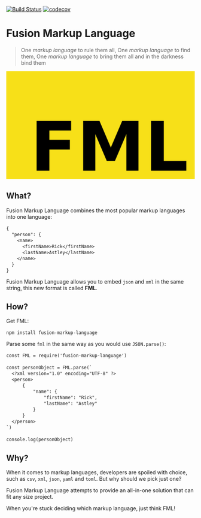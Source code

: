 [![Build Status](https://cloud.drone.io/api/badges/Harvzor/fusion-markup-language/status.svg)](https://cloud.drone.io/Harvzor/fusion-markup-language)
[![codecov](https://codecov.io/gh/Harvzor/fusion-markup-language/branch/master/graph/badge.svg)](https://codecov.io/gh/Harvzor/fusion-markup-language)

# Fusion Markup Language

> One *markup language* to rule them all, One *markup language* to find them, One *markup language* to bring them all and in the darkness bind them

![fusion-markup-language logo](https://github.com/Harvzor/fusion-markup-language/raw/master/.github/fml.png)

## What?

Fusion Markup Language combines the most popular markup languages into one language:

```fml
{
  "person": {
    <name>
      <firstName>Rick</firstName>
      <lastName>Astley</lastName>
    </name>
  }
}
```

Fusion Markup Language allows you to embed `json` and `xml` in the same string, this new format is called **FML**.

## How?

Get FML:

```
npm install fusion-markup-language
```

Parse some `fml` in the same way as you would use `JSON.parse()`:

```
const FML = require('fusion-markup-language')

const personObject = FML.parse(`
  <?xml version="1.0" encoding="UTF-8" ?>
  <person>
      {
          "name": {
              "firstName": "Rick",
              "lastName": "Astley"
          }
      }
  </person>
`)

console.log(personObject)
```

## Why?

When it comes to markup languages, developers are spoiled with choice, such as `csv`, `xml`, `json`, `yaml` and `toml`. But why should we pick just one?

Fusion Markup Language attempts to provide an all-in-one solution that can fit any size project.

When you're stuck deciding which markup language, just think FML!
